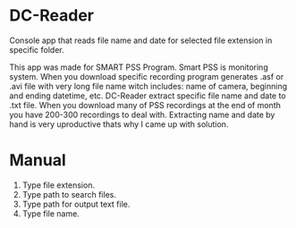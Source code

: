 # DC-Reader
Console app that reads file name and date for selected file extension in specific folder. 

This app was made for SMART PSS Program. Smart PSS is monitoring system. When you download specific recording 
program generates .asf or .avi file with very long file name witch includes: name of camera, beginning and ending datetime, etc.
DC-Reader extract specific file name and date to .txt file. 
When you download many of PSS recordings at the end of month you have 200-300 recordings to deal with. Extracting name and date by hand 
is very uproductive thats why I came up with solution.


# Manual
1. Type file extension.
2. Type path to search files.
3. Type path for output text file.
4. Type file name.
